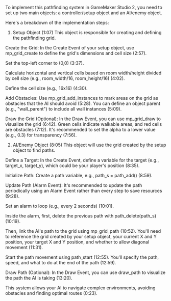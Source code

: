 To implement this pathfinding system in GameMaker Studio 2, you need to set up two main objects: a controller/setup object and an AI/enemy object.

Here's a breakdown of the implementation steps:

1. Setup Object (1:07) This object is responsible for creating and defining the pathfinding grid.

Create the Grid: In the Create Event of your setup object, use mp_grid_create to define the grid's dimensions and cell size (2:57).

Set the top-left corner to (0,0) (3:37).

Calculate horizontal and vertical cells based on room width/height divided by cell size (e.g., room_width/16, room_height/16) (4:02).

Define the cell size (e.g., 16x16) (4:30).

Add Obstacles: Use mp_grid_add_instances to mark areas on the grid as obstacles that the AI should avoid (5:28). You can define an object parent (e.g., "wall_parent") to include all wall instances (5:09).

Draw the Grid (Optional): In the Draw Event, you can use mp_grid_draw to visualize the grid (6:42). Green cells indicate walkable areas, and red cells are obstacles (7:12). It's recommended to set the alpha to a lower value (e.g., 0.3) for transparency (7:56).

2. AI/Enemy Object (8:05) This object will use the grid created by the setup object to find paths.

Define a Target: In the Create Event, define a variable for the target (e.g., target_x, target_y), which could be your player's position (8:35).

Initialize Path: Create a path variable, e.g., path_s = path_add() (8:59).

Update Path (Alarm Event): It's recommended to update the path periodically using an Alarm Event rather than every step to save resources (9:28).

Set an alarm to loop (e.g., every 2 seconds) (10:01).

Inside the alarm, first, delete the previous path with path_delete(path_s) (10:19).

Then, link the AI's path to the grid using mp_grid_path (10:52). You'll need to reference the grid created by your setup object, your current X and Y position, your target X and Y position, and whether to allow diagonal movement (11:31).

Start the path movement using path_start (12:55). You'll specify the path, speed, and what to do at the end of the path (12:59).

Draw Path (Optional): In the Draw Event, you can use draw_path to visualize the path the AI is taking (13:20).

This system allows your AI to navigate complex environments, avoiding obstacles and finding optimal routes (0:23).